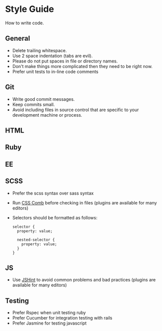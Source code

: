 Style Guide
==============

How to write code.


General
-------

* Delete trailing whitespace.
* Use 2 space indentation (tabs are evil).
* Please do not put spaces in file or directory names.
* Don't make things more complicated then they need to be right now.
* Prefer unit tests to in-line code comments

Git
-------
* Write good commit messages.
* Keep commits small.
* Avoid including files in source control that are specific to your development machine or process.



HTML
-------




Ruby
-------




EE
-------




SCSS
-------
* Prefer the scss syntax over sass syntax
* Run [CSS Comb](http://csscomb.com) before checking in files (plugins are available for many editors)

* Selectors should be formatted as follows:
    ```
    selector {
      property: value;

      nested-selector {
        property: value;
      }
    }
    ```
JS
-------
* Use [JSHint](http://jshint.com) to avoid common problems and bad practices (plugins are available for many editors)


Testing
-------
* Prefer Rspec when unit testing ruby
* Prefer Cucumber for integration testing with rails
* Prefer Jasmine for testing javascript

